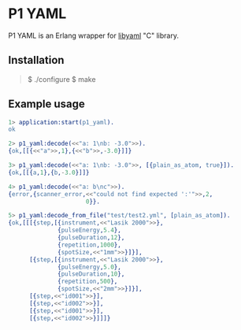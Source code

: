 # P1 YAML

P1 YAML is an Erlang wrapper for [libyaml](http://pyyaml.org/wiki/LibYAML) "C" library.

## Installation

> $ ./configure
> $ make

## Example usage

```erlang
1> application:start(p1_yaml).
ok

2> p1_yaml:decode(<<"a: 1\nb: -3.0">>).
{ok,[[{<<"a">>,1},{<<"b">>,-3.0}]]}

3> p1_yaml:decode(<<"a: 1\nb: -3.0">>, [{plain_as_atom, true}]).
{ok,[[{a,1},{b,-3.0}]]}

4> p1_yaml:decode(<<"a: b\nc">>).  
{error,{scanner_error,<<"could not find expected ':'">>,2,
                      0}}.

5> p1_yaml:decode_from_file("test/test2.yml", [plain_as_atom]).
{ok,[[[{step,[{instrument,<<"Lasik 2000">>},
              {pulseEnergy,5.4},
              {pulseDuration,12},
              {repetition,1000},
              {spotSize,<<"1mm">>}]}],
      [{step,[{instrument,<<"Lasik 2000">>},
              {pulseEnergy,5.0},
              {pulseDuration,10},
              {repetition,500},
              {spotSize,<<"2mm">>}]}],
      [{step,<<"id001">>}],
      [{step,<<"id002">>}],
      [{step,<<"id001">>}],
      [{step,<<"id002">>}]]]}
```
